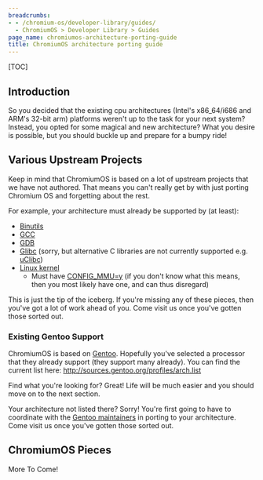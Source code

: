 ```yaml
---
breadcrumbs:
- - /chromium-os/developer-library/guides/
  - ChromiumOS > Developer Library > Guides
page_name: chromiumos-architecture-porting-guide
title: ChromiumOS architecture porting guide
---
```


[TOC]

## Introduction

So you decided that the existing cpu architectures (Intel's x86_64/i686 and
ARM's 32-bit arm) platforms weren't up to the task for your next system?
Instead, you opted for some magical and new architecture? What you desire is
possible, but you should buckle up and prepare for a bumpy ride!

## Various Upstream Projects

Keep in mind that ChromiumOS is based on a lot of upstream projects that we
have not authored. That means you can't really get by with just porting Chromium
OS and forgetting about the rest.

For example, your architecture must already be supported by (at least):

*   [Binutils](http://sourceware.org/binutils/)
*   [GCC](http://gcc.gnu.org/)
*   [GDB](http://sourceware.org/gdb/)
*   [Glibc](http://sourceware.org/glibc/) (sorry, but alternative C
            libraries are not currently supported e.g.
            [uClibc](http://www.uclibc.org/))
*   [Linux kernel](http://kernel.org/)
    *   Must have
                [CONFIG_MMU=y](http://en.wikipedia.org/wiki/Memory_management_unit)
                (if you don't know what this means, then you most likely have
                one, and can thus disregard)

This is just the tip of the iceberg. If you're missing any of these pieces, then
you've got a lot of work ahead of you. Come visit us once you've gotten those
sorted out.

### Existing Gentoo Support

ChromiumOS is based on [Gentoo](http://www.gentoo.org/). Hopefully you've
selected a processor that they already support (they support many already). You
can find the current list here:
<http://sources.gentoo.org/profiles/arch.list>

Find what you're looking for? Great! Life will be much easier and you should
move on to the next section.

Your architecture not listed there? Sorry! You're first going to have to
coordinate with the [Gentoo
maintainers](http://www.gentoo.org/main/en/lists.xml) in porting to your
architecture. Come visit us once you've gotten those sorted out.

## ChromiumOS Pieces

More To Come!
